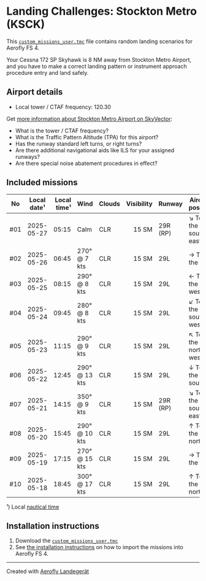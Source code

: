 # Landing Challenges: Stockton Metro (KSCK)

This [`custom_missions_user.tmc`](missions/custom_missions_user.tmc) file contains random landing scenarios for Aerofly FS 4.

Your Cessna 172 SP Skyhawk is 8 NM away from Stockton Metro Airport, and you have to make a correct landing pattern or instrument approach procedure entry and land safely.

## Airport details

- Local tower / CTAF frequency: 120.30

Get [more information about Stockton Metro Airport on SkyVector](https://skyvector.com/airport/KSCK):

- What is the tower / CTAF frequency?
- What is the Traffic Pattern Altitude (TPA) for this airport?
- Has the runway standard left turns, or right turns?
- Are there additional navigational aids like ILS for your assigned runways?
- Are there special noise abatement procedures in effect?

## Included missions

| No  | Local date¹ | Local time¹ | Wind          | Clouds | Visibility | Runway   | Aircraft position   |
| :-: | ----------- | ----------: | ------------- | ------ | ---------: | -------- | ------------------- |
| #01 | 2025-05-27  |       05:15 | Calm          | CLR    |      15 SM | 29R (RP) | ↘ To the south-east |
| #02 | 2025-05-26  |       06:45 | 270° @ 7 kts  | CLR    |      15 SM | 29L      | → To the east       |
| #03 | 2025-05-25  |       08:15 | 290° @ 8 kts  | CLR    |      15 SM | 29L      | ← To the west       |
| #04 | 2025-05-24  |       09:45 | 280° @ 8 kts  | CLR    |      15 SM | 29L      | ↙ To the south-west |
| #05 | 2025-05-23  |       11:15 | 290° @ 9 kts  | CLR    |      15 SM | 29L      | ↖ To the north-west |
| #06 | 2025-05-22  |       12:45 | 290° @ 13 kts | CLR    |      15 SM | 29L      | ↓ To the south      |
| #07 | 2025-05-21  |       14:15 | 350° @ 9 kts  | CLR    |      15 SM | 29R (RP) | ↘ To the south-east |
| #08 | 2025-05-20  |       15:45 | 290° @ 10 kts | CLR    |      15 SM | 29L      | ↑ To the north      |
| #09 | 2025-05-19  |       17:15 | 270° @ 15 kts | CLR    |      15 SM | 29L      | → To the east       |
| #10 | 2025-05-18  |       18:45 | 300° @ 17 kts | CLR    |      15 SM | 29L      | ↑ To the north      |

¹) Local [nautical time](https://en.wikipedia.org/wiki/Nautical_time)

## Installation instructions

1. Download the [`custom_missions_user.tmc`](missions/custom_missions_user.tmc)
2. See [the installation instructions](https://fboes.github.io/aerofly-missions/docs/generic-installation.html) on how to import the missions into Aerofly FS 4.

---

Created with [Aerofly Landegerät](https://github.com/fboes/aerofly-patterns)
